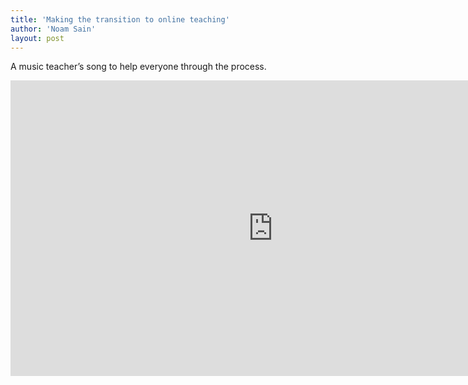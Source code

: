 ```yaml
---
title: 'Making the transition to online teaching'
author: 'Noam Sain'
layout: post
---
```


A music teacher’s song to help everyone through the process.

<iframe allow="accelerometer; autoplay; clipboard-write; encrypted-media; gyroscope; picture-in-picture; web-share" allowfullscreen="" frameborder="0" height="473" loading="lazy" src="https://www.youtube.com/embed/Zy_y9yOrgxk?feature=oembed" title="How I'm Handling Online Teaching (Original Video)" width="840"></iframe>
